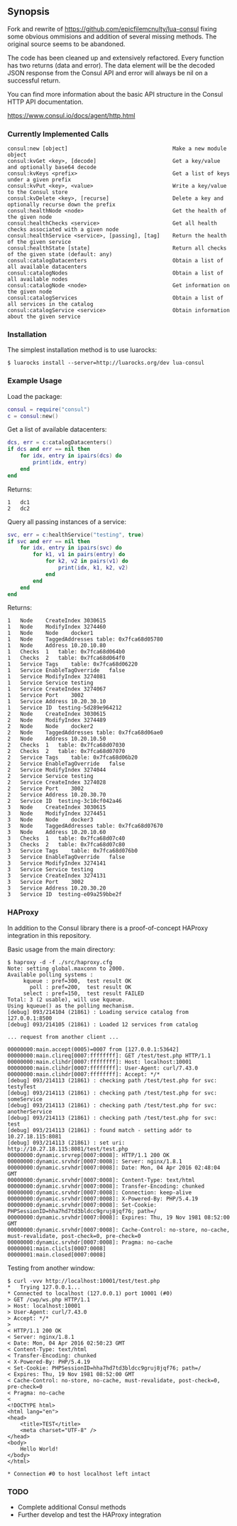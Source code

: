 ## Synopsis

Fork and rewrite of https://github.com/epicfilemcnulty/lua-consul fixing some obvious ommisions and addition of several missing methods.  The original source seems to be abandoned.

The code has been cleaned up and extensively refactored.  Every function has two returns (data and error).  The data element will be the decoded JSON response from the Consul API and error will always be nil on a successful return.

You can find more information about the basic API structure in the Consul HTTP API documentation.

https://www.consul.io/docs/agent/http.html

### Currently Implemented Calls

```text
consul:new [object]									Make a new module object
consul:kvGet <key>, [decode]						Get a key/value and optionally base64 decode
consul:kvKeys <prefix>								Get a list of keys under a given prefix
consul:kvPut <key>, <value>							Write a key/value to the Consul store
consul:kvDelete <key>, [recurse]					Delete a key and optionally recurse down the prefix
consul:healthNode <node>							Get the health of the given node
consul:healthChecks <service>						Get all health checks associated with a given node
consul:healthService <service>, [passing], [tag]	Return the health of the given service
consul:healthState [state]							Return all checks of the given state (default: any)
consul:catalogDatacenters							Obtain a list of all available datacenters
consul:catalogNodes									Obtain a list of all available nodes
consul:catalogNode <node>							Get information on the given node
consul:catalogServices								Obtain a list of all services in the catalog
consul:catalogService <service>						Obtain information about the given service
```

### Installation

The simplest installation method is to use luarocks:
```
$ luarocks install --server=http://luarocks.org/dev lua-consul
```

### Example Usage

Load the package:
```lua
consul = require("consul")
c = consul:new()
```

Get a list of available datacenters:
```lua
dcs, err = c:catalogDatacenters()
if dcs and err == nil then
	for idx, entry in ipairs(dcs) do
		print(idx, entry)
	end
end
```

Returns:
```
1	dc1
2	dc2
```

Query all passing instances of a service:
```lua
svc, err = c:healthService("testing", true)
if svc and err == nil then
	for idx, entry in ipairs(svc) do
		for k1, v1 in pairs(entry) do
			for k2, v2 in pairs(v1) do 
				print(idx, k1, k2, v2)
			end
		end
	end
end
```

Returns:
```
1	Node	CreateIndex	3030615
1	Node	ModifyIndex	3274460
1	Node	Node	docker1
1	Node	TaggedAddresses	table: 0x7fca68d05780
1	Node	Address	10.20.10.80
1	Checks	1	table: 0x7fca68d064b0
1	Checks	2	table: 0x7fca68d064f0
1	Service	Tags	table: 0x7fca68d06220
1	Service	EnableTagOverride	false
1	Service	ModifyIndex	3274081
1	Service	Service	testing
1	Service	CreateIndex	3274067
1	Service	Port	3002
1	Service	Address	10.20.30.10
1	Service	ID	testing-5d289e964212
2	Node	CreateIndex	3030615
2	Node	ModifyIndex	3274489
2	Node	Node	docker2
2	Node	TaggedAddresses	table: 0x7fca68d06ae0
2	Node	Address	10.20.10.50
2	Checks	1	table: 0x7fca68d07030
2	Checks	2	table: 0x7fca68d07070
2	Service	Tags	table: 0x7fca68d06b20
2	Service	EnableTagOverride	false
2	Service	ModifyIndex	3274044
2	Service	Service	testing
2	Service	CreateIndex	3274028
2	Service	Port	3002
2	Service	Address	10.20.30.70
2	Service	ID	testing-3c10cf042a46
3	Node	CreateIndex	3030615
3	Node	ModifyIndex	3274451
3	Node	Node	docker3
3	Node	TaggedAddresses	table: 0x7fca68d07670
3	Node	Address	10.20.10.60
3	Checks	1	table: 0x7fca68d07c40
3	Checks	2	table: 0x7fca68d07c80
3	Service	Tags	table: 0x7fca68d076b0
3	Service	EnableTagOverride	false
3	Service	ModifyIndex	3274141
3	Service	Service	testing
3	Service	CreateIndex	3274131
3	Service	Port	3002
3	Service	Address	10.20.30.20
3	Service	ID	testing-e09a259bbe2f
```

### HAProxy

In addition to the Consul library there is a proof-of-concept HAProxy integration in this repository.

Basic usage from the main directory:
```
$ haproxy -d -f ./src/haproxy.cfg
Note: setting global.maxconn to 2000.
Available polling systems :
     kqueue : pref=300,  test result OK
       poll : pref=200,  test result OK
     select : pref=150,  test result FAILED
Total: 3 (2 usable), will use kqueue.
Using kqueue() as the polling mechanism.
[debug] 093/214104 (21861) : Loading service catalog from 127.0.0.1:8500
[debug] 093/214105 (21861) : Loaded 12 services from catalog

... request from another client ...

00000000:main.accept(0005)=0007 from [127.0.0.1:53642]
00000000:main.clireq[0007:ffffffff]: GET /test/test.php HTTP/1.1
00000000:main.clihdr[0007:ffffffff]: Host: localhost:10001
00000000:main.clihdr[0007:ffffffff]: User-Agent: curl/7.43.0
00000000:main.clihdr[0007:ffffffff]: Accept: */*
[debug] 093/214113 (21861) : checking path /test/test.php for svc: testyTest
[debug] 093/214113 (21861) : checking path /test/test.php for svc: someService
[debug] 093/214113 (21861) : checking path /test/test.php for svc: anotherService
[debug] 093/214113 (21861) : checking path /test/test.php for svc: test
[debug] 093/214113 (21861) : found match - setting addr to 10.27.18.115:8081
[debug] 093/214113 (21861) : set uri: http://10.27.18.115:8081/test/test.php
00000000:dynamic.srvrep[0007:0008]: HTTP/1.1 200 OK
00000000:dynamic.srvhdr[0007:0008]: Server: nginx/1.8.1
00000000:dynamic.srvhdr[0007:0008]: Date: Mon, 04 Apr 2016 02:48:04 GMT
00000000:dynamic.srvhdr[0007:0008]: Content-Type: text/html
00000000:dynamic.srvhdr[0007:0008]: Transfer-Encoding: chunked
00000000:dynamic.srvhdr[0007:0008]: Connection: keep-alive
00000000:dynamic.srvhdr[0007:0008]: X-Powered-By: PHP/5.4.19
00000000:dynamic.srvhdr[0007:0008]: Set-Cookie: PHPSessionID=hha7hd7td3bldcc9gruj8jqf76; path=/
00000000:dynamic.srvhdr[0007:0008]: Expires: Thu, 19 Nov 1981 08:52:00 GMT
00000000:dynamic.srvhdr[0007:0008]: Cache-Control: no-store, no-cache, must-revalidate, post-check=0, pre-check=0
00000000:dynamic.srvhdr[0007:0008]: Pragma: no-cache
00000001:main.clicls[0007:0008]
00000001:main.closed[0007:0008]
```

Testing from another window:
```
$ curl -vvv http://localhost:10001/test/test.php
*   Trying 127.0.0.1...
* Connected to localhost (127.0.0.1) port 10001 (#0)
> GET /cwp/ws.php HTTP/1.1
> Host: localhost:10001
> User-Agent: curl/7.43.0
> Accept: */*
>
< HTTP/1.1 200 OK
< Server: nginx/1.8.1
< Date: Mon, 04 Apr 2016 02:50:23 GMT
< Content-Type: text/html
< Transfer-Encoding: chunked
< X-Powered-By: PHP/5.4.19
< Set-Cookie: PHPSessionID=hha7hd7td3bldcc9gruj8jqf76; path=/
< Expires: Thu, 19 Nov 1981 08:52:00 GMT
< Cache-Control: no-store, no-cache, must-revalidate, post-check=0, pre-check=0
< Pragma: no-cache
<
<!DOCTYPE html>
<html lang="en">
<head>
    <title>TEST</title>
    <meta charset="UTF-8" />
</head>
<body>
    Hello World!
</body>
</html>

* Connection #0 to host localhost left intact
```

### TODO

* Complete additional Consul methods
* Further develop and test the HAProxy integration
